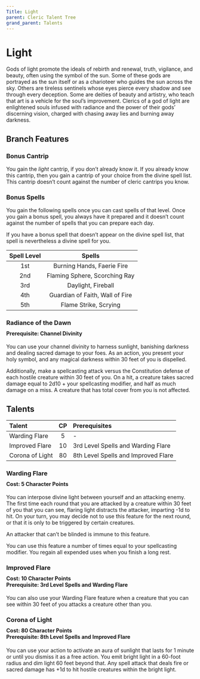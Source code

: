 ```yaml
---
Title: Light
parent: Cleric Talent Tree
grand_parent: Talents
---
```

 
# Light
Gods of light promote the ideals of rebirth and renewal, truth, vigilance, and beauty, often using the symbol of the sun. Some of these gods are portrayed as the sun itself or as a charioteer who guides the sun across the sky. Others are tireless sentinels whose eyes pierce every shadow and see through every deception. Some are deities of beauty and artistry, who teach that art is a vehicle for the soul’s improvement. Clerics of a god of light are enlightened souls infused with radiance and the power of their gods’ discerning vision, charged with chasing away lies and burning away darkness.

## Branch Features
 
### Bonus Cantrip
You gain the *light* cantrip, if you don’t already know it. If you already know this cantrip, then you gain a cantrip of your choice from the divine spell list. This cantrip doesn’t count against the number of cleric cantrips you know.

### Bonus Spells
You gain the following spells once you can cast spells of that level. Once you gain a bonus spell, you always have it prepared and it doesn’t count against the number of spells that you can prepare each day.
 
If you have a bonus spell that doesn’t appear on the divine spell list, that spell is nevertheless a divine spell for you.
 
| Spell Level | Spells |
|:-----------:|:------:|
| 1st | Burning Hands, Faerie Fire |
| 2nd | Flaming Sphere, Scorching Ray | 
| 3rd | Daylight, Fireball | 
| 4th | Guardian of Faith, Wall of Fire | 
| 5th | Flame Strike, Scrying | 

### Radiance of the Dawn

<div style="margin-top:-10px;"></div>
 
#### **Prerequisite:** Channel Divinity
You can use your channel divinity to harness sunlight, banishing darkness and dealing sacred damage to your foes. As an action, you present your holy symbol, and any magical darkness within 30 feet of you is dispelled. 

Additionally, make a spellcasting attack versus the Constitution defense of each hostile creature within 30 feet of you. On a hit, a creature takes sacred damage equal to 2d10 + your spellcasting modifier, and half as much damage on a miss. A creature that has total cover from you is not affected.

## Talents
 
| Talent | CP | Prerequisites |
|:-------|:--:|:--------------|
| Warding Flare   | 5  | - |  
| Improved Flare  | 10 | 3rd Level Spells and Warding Flare |  
| Corona of Light | 80 | 8th Level Spells and Improved Flare |  

### Warding Flare
 
<div style="margin-top:-10px;"></div>
 
#### **Cost:** 5 Character Points<br>
You can interpose divine light between yourself and an attacking enemy. The first time each round that you are attacked by a creature within 30 feet of you that you can see, flaring light distracts the attacker, imparting -1d to hit. On your turn, you may decide not to use this feature for the next round, or that it is only to be triggered by certain creatures.

An attacker that can’t be blinded is immune to this feature.

You can use this feature a number of times equal to your spellcasting modifier. You regain all expended uses when you finish a long rest.

### Improved Flare
 
<div style="margin-top:-10px;"></div>
 
#### **Cost:** 10 Character Points<br>**Prerequisite:** 3rd Level Spells and Warding Flare
You can also use your Warding Flare feature when a creature that you can see within 30 feet of you attacks a creature other than you.

### Corona of Light  
 
<div style="margin-top:-10px;"></div>
 
#### **Cost:** 80 Character Points<br>**Prerequisite:** 8th Level Spells and Improved Flare
You can use your action to activate an aura of sunlight that lasts for 1 minute or until you dismiss it as a free action. You emit bright light in a 60-foot radius and dim light 60 feet beyond that. Any spell attack that deals fire or sacred damage has +1d to hit hostile creatures within the bright light.
